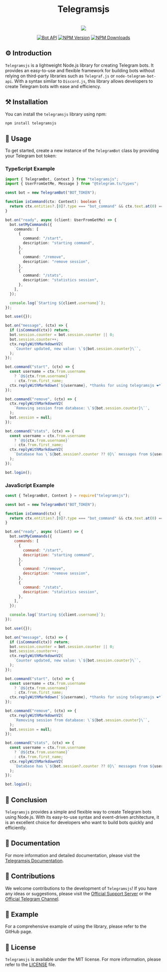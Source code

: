 <div align="center">
  <h1>Telegramsjs</h1><br>
  <img src="https://raw.githubusercontent.com/Sempai-07/Telegramsjs/main/docs/avatar.png"><br>

[![Bot API](https://img.shields.io/badge/Bot%20API-v.6.8-00aced.svg?style=flat-square&logo=telegram)](https://core.telegram.org/bots/api)
[![NPM Version](https://img.shields.io/npm/v/telegramsjs.svg?maxAge=3600)](https://www.npmjs.com/package/telegramsjs)
[![NPM Downloads](https://img.shields.io/npm/dt/telegramsjs.svg?maxAge=3600)](https://www.npmjs.com/package/telegramsjs)

</div>

## ⚙️ Introduction

`Telegramsjs` is a lightweight Node.js library for creating Telegram bots. It provides an easy-to-use and flexible framework for building bots without relying on third-party libraries such as `Telegraf.js` or `node-telegram-bot-api`. With a syntax similar to `Discord.js`, this library allows developers to create Telegram bots with ease and efficiency.

## ⚒️ Installation

You can install the `telegramsjs` library using npm:

```sh
npm install telegramsjs
```

## 📙 Usage

To get started, create a new instance of the `TelegramBot` class by providing your Telegram bot token:

### TypeScript Example

```typescript
import { TelegramBot, Context } from "telegramsjs";
import { UserFromGetMe, Message } from "@telegram.ts/types";

const bot = new TelegramBot("BOT_TOKEN");

function isCommand(ctx: Context): boolean {
  return ctx.entities?.[0]?.type === "bot_command" && ctx.text.at(0) === "/";
}

bot.on("ready", async (client: UserFromGetMe) => {
  bot.setMyCommands({
    commands: [
      {
        command: "/start",
        description: "starting command",
      },
      {
        command: "/remove",
        description: "remove session",
      },
      {
        command: "/stats",
        description: "statistics session",
      },
    ],
  });

  console.log(`Starting ${client.username}`);
});

bot.use({});

bot.on("message", (ctx) => {
  if (isCommand(ctx)) return;
  bot.session.counter = bot.session.counter || 0;
  bot.session.counter++;
  ctx.replyWithMarkdownV2(
    `Counter updated, new value: \`${bot.session.counter}\``,
  );
});

bot.command("start", (ctx) => {
  const username = ctx.from.username
    ? `@${ctx.from.username}`
    : ctx.from.first_name;
  ctx.replyWithMarkdown(`${username}, *thanks for using telegramsjs ❤️*`);
});

bot.command("remove", (ctx) => {
  ctx.replyWithMarkdownV2(
    `Removing session from database: \`${bot.session.counter}\``,
  );
  bot.session = null;
});

bot.command("stats", (ctx) => {
  const username = ctx.from.username
    ? `@${ctx.from.username}`
    : ctx.from.first_name;
  ctx.replyWithMarkdownV2(
    `Database has \`${bot.session?.counter ?? 0}\` messages from ${username}`,
  );
});

bot.login();
```

### JavaScript Example

```javascript
const { TelegramBot, Context } = require("telegramsjs");

const bot = new TelegramBot("BOT_TOKEN");

function isCommand(ctx) {
  return ctx.entities?.[0]?.type === "bot_command" && ctx.text.at(0) === "/";
}

bot.on("ready", async (client) => {
  bot.setMyCommands({
    commands: [
      {
        command: "/start",
        description: "starting command",
      },
      {
        command: "/remove",
        description: "remove session",
      },
      {
        command: "/stats",
        description: "statistics session",
      },
    ],
  });

  console.log(`Starting ${client.username}`);
});

bot.use({});

bot.on("message", (ctx) => {
  if (isCommand(ctx)) return;
  bot.session.counter = bot.session.counter || 0;
  bot.session.counter++;
  ctx.replyWithMarkdownV2(
    `Counter updated, new value: \`${bot.session.counter}\``,
  );
});

bot.command("start", (ctx) => {
  const username = ctx.from.username
    ? `@${ctx.from.username}`
    : ctx.from.first_name;
  ctx.replyWithMarkdown(`${username}, *thanks for using telegramsjs ❤️*`);
});

bot.command("remove", (ctx) => {
  ctx.replyWithMarkdownV2(
    `Removing session from database: \`${bot.session.counter}\``,
  );
  bot.session = null;
});

bot.command("stats", (ctx) => {
  const username = ctx.from.username
    ? `@${ctx.from.username}`
    : ctx.from.first_name;
  ctx.replyWithMarkdownV2(
    `Database has \`${bot.session?.counter ?? 0}\` messages from ${username}`,
  );
});

bot.login();
```

## 🎃 Conclusion

`Telegramsjs` provides a simple and flexible way to create Telegram bots using Node.js. With its easy-to-use syntax and event-driven architecture, it is an excellent choice for developers who want to build bots quickly and efficiently.

## 📖 Documentation

For more information and detailed documentation, please visit the [Telegramsjs Documentation](https://docs-telegramsjs.surge.sh/).

## 🎒 Contributions

We welcome contributions to the development of `Telegramsjs`! If you have any ideas or suggestions, please visit the [Official Support Server](https://discord.gg/j8G7jhHMbs) or the [Official Telegram Channel](https://t.me/sempaika_telegrams_js).

## 📒 Example

For a comprehensive example of using the library, please refer to the GitHub page.

## 🧾 License

`Telegramsjs` is available under the MIT license. For more information, please refer to the [LICENSE](https://github.com/Sempai-07/Telegramsjs/blob/main/LICENSE) file.
